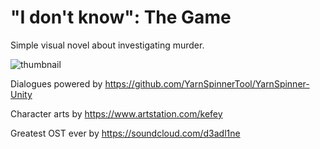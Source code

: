 # "I don't know": The Game

Simple visual novel about investigating murder.

![thumbnail](Doc/screen.png)

Dialogues powered by https://github.com/YarnSpinnerTool/YarnSpinner-Unity

Character arts by https://www.artstation.com/kefey

Greatest OST ever by https://soundcloud.com/d3adl1ne